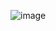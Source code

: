 ![image](https://github.com/mainangaruiya/alx-backend-javascript/assets/100405059/58e41d52-dba5-478c-b5f1-8edd4de5d062)
